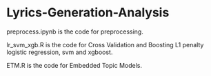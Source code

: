 # Lyrics-Generation-Analysis

preprocess.ipynb is the code for preprocessing.

lr_svm_xgb.R is the code for Cross Validation and Boosting L1 penalty logistic regression, svm and xgboost.

ETM.R is the code for Embedded Topic Models.